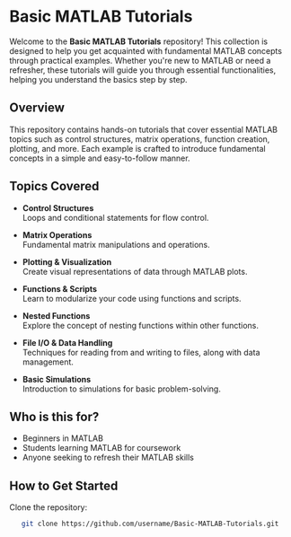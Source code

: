 # Basic MATLAB Tutorials

Welcome to the **Basic MATLAB Tutorials** repository! This collection is designed to help you get acquainted with fundamental MATLAB concepts through practical examples. Whether you're new to MATLAB or need a refresher, these tutorials will guide you through essential functionalities, helping you understand the basics step by step.

## Overview
This repository contains hands-on tutorials that cover essential MATLAB topics such as control structures, matrix operations, function creation, plotting, and more. Each example is crafted to introduce fundamental concepts in a simple and easy-to-follow manner.

## Topics Covered
- **Control Structures**  
  Loops and conditional statements for flow control.
  
- **Matrix Operations**  
  Fundamental matrix manipulations and operations.

- **Plotting & Visualization**  
  Create visual representations of data through MATLAB plots.

- **Functions & Scripts**  
  Learn to modularize your code using functions and scripts.

- **Nested Functions**  
  Explore the concept of nesting functions within other functions.
  
- **File I/O & Data Handling**  
  Techniques for reading from and writing to files, along with data management.

- **Basic Simulations**  
  Introduction to simulations for basic problem-solving.

## Who is this for?
- Beginners in MATLAB
- Students learning MATLAB for coursework
- Anyone seeking to refresh their MATLAB skills

## How to Get Started
Clone the repository:
```bash
   git clone https://github.com/username/Basic-MATLAB-Tutorials.git